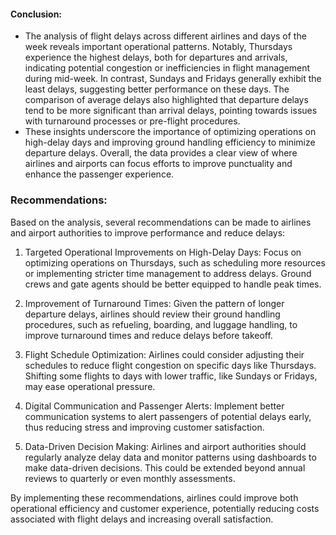 #### Conclusion:
- The analysis of flight delays across different airlines and days of the week reveals important operational patterns. Notably, Thursdays experience the highest delays, both for departures and arrivals, indicating potential congestion or inefficiencies in flight management during mid-week. In contrast, Sundays and Fridays generally exhibit the least delays, suggesting better performance on these days. The comparison of average delays also highlighted that departure delays tend to be more significant than arrival delays, pointing towards issues with turnaround processes or pre-flight procedures.
- These insights underscore the importance of optimizing operations on high-delay days and improving ground handling efficiency to minimize departure delays. Overall, the data provides a clear view of where airlines and airports can focus efforts to improve punctuality and enhance the passenger experience.

### Recommendations:
Based on the analysis, several recommendations can be made to airlines and airport authorities to improve performance and reduce delays:

1. Targeted Operational Improvements on High-Delay Days:
Focus on optimizing operations on Thursdays, such as scheduling more resources or implementing stricter time management to address delays. Ground crews and gate agents should be better equipped to handle peak times.

2. Improvement of Turnaround Times:
Given the pattern of longer departure delays, airlines should review their ground handling procedures, such as refueling, boarding, and luggage handling, to improve turnaround times and reduce delays before takeoff.

3. Flight Schedule Optimization:
Airlines could consider adjusting their schedules to reduce flight congestion on specific days like Thursdays. Shifting some flights to days with lower traffic, like Sundays or Fridays, may ease operational pressure.

4. Digital Communication and Passenger Alerts:
Implement better communication systems to alert passengers of potential delays early, thus reducing stress and improving customer satisfaction.

5. Data-Driven Decision Making:
Airlines and airport authorities should regularly analyze delay data and monitor patterns using dashboards to make data-driven decisions. This could be extended beyond annual reviews to quarterly or even monthly assessments.

By implementing these recommendations, airlines could improve both operational efficiency and customer experience, potentially reducing costs associated with flight delays and increasing overall satisfaction.
